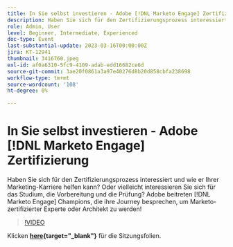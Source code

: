 ```yaml
---
title: In Sie selbst investieren - Adobe [!DNL Marketo Engage] Zertifizierung
description: Haben Sie sich für den Zertifizierungsprozess interessiert und wie er Ihrer Marketing-Karriere helfen kann? Oder vielleicht interessieren Sie sich für das Studium, die Vorbereitung und die Prüfung? Adobe beitreten [!DNL Marketo Engage] Champions, die ihre Journey besprechen, um Marketo-zertifizierter Experte oder Architekt zu werden!
role: Admin, User
level: Beginner, Intermediate, Experienced
doc-type: Event
last-substantial-update: 2023-03-16T00:00:00Z
jira: KT-12941
thumbnail: 3416760.jpeg
exl-id: af0a6310-5fc9-4109-adab-edd16682ce6d
source-git-commit: 3ae20f0861a3a97e40276d8b20d858cbfa238698
workflow-type: tm+mt
source-wordcount: '108'
ht-degree: 0%

---
```


# In Sie selbst investieren - Adobe [!DNL Marketo Engage] Zertifizierung

Haben Sie sich für den Zertifizierungsprozess interessiert und wie er Ihrer Marketing-Karriere helfen kann? Oder vielleicht interessieren Sie sich für das Studium, die Vorbereitung und die Prüfung? Adobe beitreten [!DNL Marketo Engage] Champions, die ihre Journey besprechen, um Marketo-zertifizierter Experte oder Architekt zu werden!

>[!VIDEO](https://video.tv.adobe.com/v/3416760/?quality=12&learn=on)

Klicken **[here](assets/certification.pdf){target="_blank"}** für die Sitzungsfolien.
